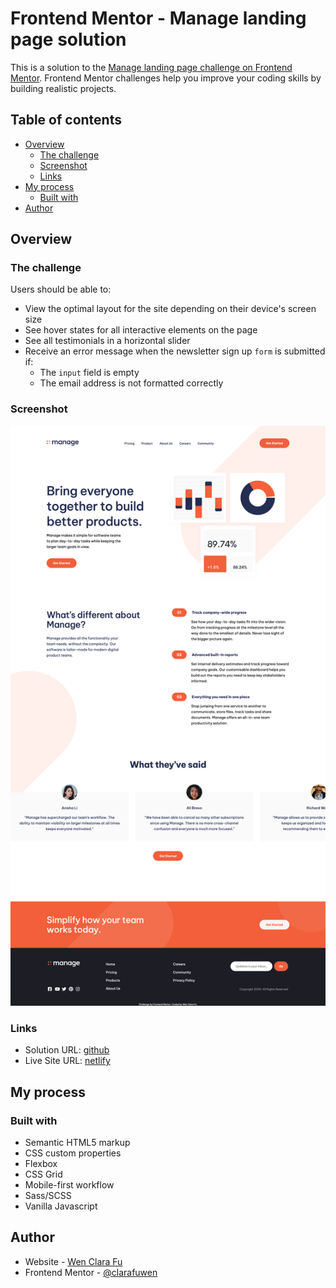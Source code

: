 # Frontend Mentor - Manage landing page solution

This is a solution to the [Manage landing page challenge on Frontend Mentor](https://www.frontendmentor.io/challenges/manage-landing-page-SLXqC6P5). Frontend Mentor challenges help you improve your coding skills by building realistic projects.

## Table of contents

- [Overview](#overview)
  - [The challenge](#the-challenge)
  - [Screenshot](#screenshot)
  - [Links](#links)
- [My process](#my-process)
  - [Built with](#built-with)
- [Author](#author)

## Overview

### The challenge

Users should be able to:

- View the optimal layout for the site depending on their device's screen size
- See hover states for all interactive elements on the page
- See all testimonials in a horizontal slider
- Receive an error message when the newsletter sign up `form` is submitted if:
  - The `input` field is empty
  - The email address is not formatted correctly

### Screenshot

![desktop_screenshot](https://github.com/clarafuwen/FM_Projects/blob/342b7f882d267375a94cc6a45e893a6c7f938da1/manageLandingPage/design/screenshot_desktop.png)

### Links

- Solution URL: [github](https://github.com/clarafuwen/FM_Projects/tree/main/manageLandingPage)
- Live Site URL: [netlify](https://dulcet-froyo-c09889.netlify.app/)

## My process

### Built with

- Semantic HTML5 markup
- CSS custom properties
- Flexbox
- CSS Grid
- Mobile-first workflow
- Sass/SCSS
- Vanilla Javascript

## Author

- Website - [Wen Clara Fu](https://github.com/clarafuwen/FM_Projects)
- Frontend Mentor - [@clarafuwen](https://www.frontendmentor.io/profile/clarafuwen)
